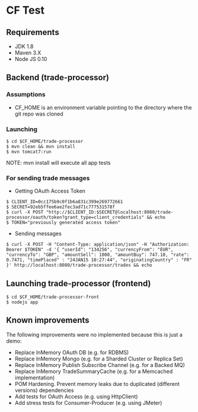 CF Test
=======

## Requirements

- JDK 1.8
- Maven 3.X
- Node JS 0.10

## Backend (trade-processor)

### Assumptions

- CF_HOME is an environment variable pointing to the directory where the git repo was cloned

### Launching

```
$ cd $CF_HOME/trade-processor
$ mvn clean && mvn install
$ mvn tomcat7:run
```

NOTE: mvn install will execute all app tests

### For sending trade messages

- Getting OAuth Access Token 
```
$ CLIENT_ID=0cc175b9c0f1b6a831c399e269772661
$ SECRET=92eb5ffee6ae2fec3ad71c777531578f
$ curl -X POST "http://$CLIENT_ID:$SECRET@localhost:8080/trade-processor/oauth/token?grant_type=client_credentials" && echo
$ TOKEN="previously generated access token"
```

- Sending messages
```
$ curl -X POST -H "Content-Type: application/json" -H "Authorization: Bearer $TOKEN" -d '{ "userId": "134256", "currencyFrom": "EUR", "currencyTo": "GBP", "amountSell": 1000, "amountBuy": 747.10, "rate": 0.7471, "timePlaced" : "24­JAN­15 10:27:44", "originatingCountry" : "FR" }' http://localhost:8080/trade-processor/trades && echo
```

## Launching trade-processor (frontend)

```
$ cd $CF_HOME/trade-processor-front
$ nodejs app
```

## Known improvements

The following improvements were no implemented because this is just a demo:
- Replace InMemory OAuth DB (e.g. for RDBMS)
- Replace InMemory Mongo (e.g. for a Sharded Cluster or Replica Set)
- Replace InMemory Publish Subscribe Channel (e.g. for a Backed MQ)
- Replace InMemory TradeSummaryCache (e.g. for a Memcached implementation)
- POM Hardening. Prevent memory leaks due to duplicated (different versions) dependencies
- Add tests for OAuth Access (e.g. using HttpClient)
- Add stress tests for Consumer-Producer (e.g. using JMeter)
